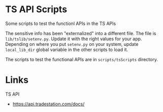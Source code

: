 # TS API Scripts
Some scripts to test the functionl APIs in the TS APIs

The sensitive info has been "externalized" into a different file. The file is `lib/tslib/setenv.py`. Update it with the right values for your app. Depending on where you put `setenv.py` on your system, update `local_lib_dir` global variable in the other scripts to load it.

The scripts to test the functional APIs are in `scripts/tsScripts` directory.

# Links

TS API
* https://api.tradestation.com/docs/


